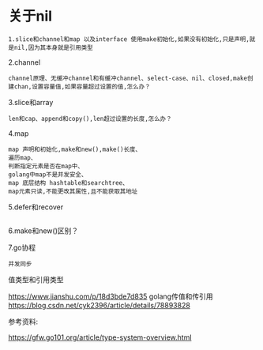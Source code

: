
# 关于nil
```
1.slice和channel和map 以及interface 使用make初始化,如果没有初始化,只是声明,就是nil,因为其本身就是引用类型

```

2.channel
```
channel原理、无缓冲channel和有缓冲channel、select-case、nil、closed,make创建chan,设置容量值,如果容量超过设置的值,怎么办？
```

3.slice和array

```
len和cap、append和copy(),len超过设置的长度,怎么办？
```
4.map

```
map 声明和初始化,make和new(),make()长度、
遍历map、
判断指定元素是否在map中、
golang中map不是并发安全、
map 底层结构 hashtable和searchtree、
map元素只读,不能更改其属性,且不能获取其地址
```

5.defer和recover
```
```

6.make和new()区别？

7.go协程
```
并发同步
```

值类型和引用类型

https://www.jianshu.com/p/18d3bde7d835
golang传值和传引用
https://blog.csdn.net/cyk2396/article/details/78893828

参考资料:

https://gfw.go101.org/article/type-system-overview.html